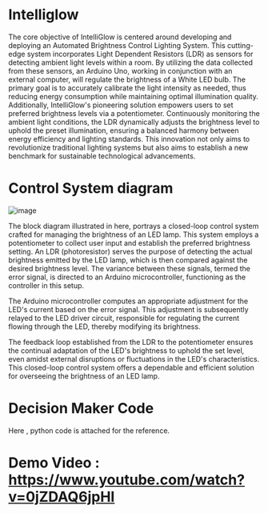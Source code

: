 # Intelliglow

The core objective of IntelliGlow is centered around developing and deploying an Automated Brightness Control Lighting System. This cutting-edge system incorporates Light Dependent Resistors (LDR) as sensors for detecting ambient light levels within a room. By utilizing the data collected from these sensors, an Arduino Uno, working in conjunction with an external computer, will regulate the brightness of a White LED bulb. The primary goal is to accurately calibrate the light intensity as needed, thus reducing energy consumption while maintaining optimal illumination quality. Additionally, IntelliGlow's pioneering solution empowers users to set preferred brightness levels via a potentiometer. Continuously monitoring the ambient light conditions, the LDR dynamically adjusts the brightness level to uphold the preset illumination, ensuring a balanced harmony between energy efficiency and lighting standards. This innovation not only aims to revolutionize traditional lighting systems but also aims to establish a new benchmark for sustainable technological advancements.

# Control System diagram

![image](https://github.com/mfaizan44/Intelliglow/assets/68775991/1ad93fa0-13f0-4435-96b3-0a72a2f0b202)

The block diagram illustrated in here, portrays a closed-loop control system crafted for managing the brightness of an LED lamp. This system employs a potentiometer to collect user input and establish the preferred brightness setting. An LDR (photoresistor) serves the purpose of detecting the actual brightness emitted by the LED lamp, which is then compared against the desired brightness level. The variance between these signals, termed the error signal, is directed to an Arduino microcontroller, functioning as the controller in this setup.

The Arduino microcontroller computes an appropriate adjustment for the LED's current based on the error signal. This adjustment is subsequently relayed to the LED driver circuit, responsible for regulating the current flowing through the LED, thereby modifying its brightness.

The feedback loop established from the LDR to the potentiometer ensures the continual adaptation of the LED's brightness to uphold the set level, even amidst external disruptions or fluctuations in the LED's characteristics. This closed-loop control system offers a dependable and efficient solution for overseeing the brightness of an LED lamp.

# Decision Maker Code

Here , python code is attached for the reference.

# Demo Video : https://www.youtube.com/watch?v=0jZDAQ6jpHI


#
